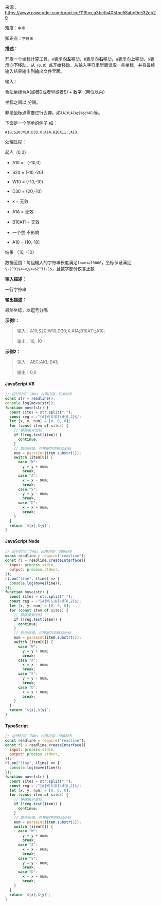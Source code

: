 来源：<https://www.nowcoder.com/practice/119bcca3befb405fbe58abe9c532eb29>

难度：`中等`

知识点：`字符串`

**描述：**

开发一个坐标计算工具，`A`表示向**左**移动，`D`表示向**右**移动，`W`表示向**上**移动，`S`表示向**下**移动。从`（0,0）`点开始移动，从输入字符串里面读取一些坐标，并将最终输入结果输出到输出文件里面。

输入：

合法坐标为A(或者D或者W或者S) + 数字（两位以内）

坐标之间以;分隔。

非法坐标点需要进行丢弃。如`AA10`;`A1A`;`$%$`;`YAD`;等。

下面是一个简单的例子 如：

`A10;S20;W10;D30;X;A1A;B10A11;;A10;`

处理过程：

起点（0,0）

+ A10 = （-10,0）

+ S20 = (-10,-20)

+ W10 = (-10,-10)

+ D30 = (20,-10)

+ x = 无效

+ A1A = 无效

+ B10A11 = 无效

+ 一个空 不影响

+ A10 = (10,-10)

结果 （10, -10）

数据范围：每组输入的字符串长度满足`1<=n<=10000`，坐标保证满足`$-2^31$<=x`,`y<=$2^31-1$`，且数字部分仅含正数

**输入描述：**

一行字符串

**输出描述：**

最终坐标，以逗号分隔

**示例1：**

> 输入：A10;S20;W10;D30;X;A1A;B10A11;;A10;
>
> 输出：10,-10

**示例2：**

> 输入：ABC;AKL;DA1;
>
> 输出：0,0

<!-- tabs:start -->

#### **JavaScript V8**

```javascript
// 运行时间：10ms 占用内存：5168KB
const str = readline();
console.log(move(str));
function move(str) {
  const sites = str.split(";");
  const reg = /^[A|W|S|D]\d{0,2}$/;
  let [x, y, num] = [0, 0, 0];
  for (const item of sites) {
    // 移除废弃坐标
    if (!reg.test(item)) {
      continue;
    }
    // 取坐标值，并根据方向移动坐标
    num = parseInt(item.substr(1));
    switch (item[0]) {
      case "W":
        y = y + num;
        break;
      case "A":
        x = x - num;
        break;
      case "S":
        y = y - num;
        break;
      case "D":
        x = x + num;
        break;
    }
  }
  return `${x},${y}`;
}
```

#### **JavaScript Node**

```javascript
// 运行时间：74ms 占用内存：6896KB
const readline = require("readline");
const rl = readline.createInterface({
  input: process.stdin,
  output: process.stdout,
});
rl.on("line", (line) => {
  console.log(move(line));
});
function move(str) {
  const sites = str.split(";");
  const reg = /^[A|W|S|D]\d{0,2}$/;
  let [x, y, num] = [0, 0, 0];
  for (const item of sites) {
    // 移除废弃坐标
    if (!reg.test(item)) {
      continue;
    }
    // 取坐标值，并根据方向移动坐标
    num = parseInt(item.substr(1));
    switch (item[0]) {
      case "W":
        y = y + num;
        break;
      case "A":
        x = x - num;
        break;
      case "S":
        y = y - num;
        break;
      case "D":
        x = x + num;
        break;
    }
  }
  return `${x},${y}`;
}
```

#### **TypeScript**

```javascript
// 运行时间：74ms 占用内存：6880KB
const readline = require("readline");
const rl = readline.createInterface({
  input: process.stdin,
  output: process.stdout,
});
rl.on("line", (line) => {
  console.log(move(line));
});
function move(str) {
  const sites = str.split(";");
  const reg = /^[A|W|S|D]\d{0,2}$/;
  let [x, y, num] = [0, 0, 0];
  for (const item of sites) {
    // 移除废弃坐标
    if (!reg.test(item)) {
      continue;
    }
    // 取坐标值，并根据方向移动坐标
    num = parseInt(item.substr(1));
    switch (item[0]) {
      case "W":
        y = y + num;
        break;
      case "A":
        x = x - num;
        break;
      case "S":
        y = y - num;
        break;
      case "D":
        x = x + num;
        break;
    }
  }
  return `${x},${y}`;
}
```

<!-- tabs:end -->
